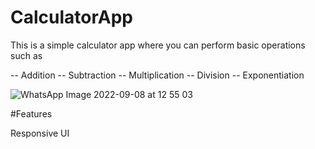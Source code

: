 # CalculatorApp

This is a simple calculator app where you can perform basic operations such as

-- Addition
-- Subtraction
-- Multiplication
-- Division
-- Exponentiation


![WhatsApp Image 2022-09-08 at 12 55 03](https://user-images.githubusercontent.com/105385638/189071437-b3072496-5450-40e2-96a0-094feaba26d4.jpeg)


#Features

Responsive UI
